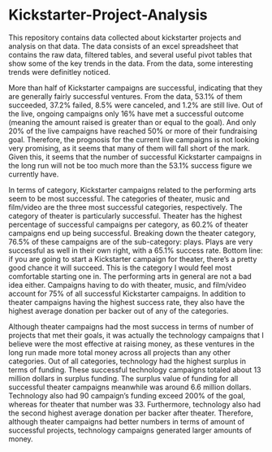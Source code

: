 # Kickstarter-Project-Analysis
This repository contains data collected about kickstarter projects and analysis on that data. The data consists of an excel spreadsheet that contains the raw data, filtered tables, and several useful pivot tables that show some of the key trends in the data. From the data, some interesting trends were definitley noticed.

More than half of Kickstarter campaigns are successful, indicating that they are generally fairly successful ventures. From the data, 53.1% of them succeeded, 37.2% failed, 8.5% were canceled, and 1.2% are still live. Out of the live, ongoing campaigns only 16% have met a successful outcome (meaning the amount raised is greater than or equal to the goal). And only 20% of the live campaigns have reached 50% or more of their fundraising goal. Therefore, the prognosis for the current live campaigns is not looking very promising, as it seems that many of them will fall short of the mark. Given this, it seems that the number of successful Kickstarter campaigns in the long run will not be too much more than the 53.1% success figure we currently have.

In terms of category, Kickstarter campaigns related to the performing arts seem to be most successful. The categories of theater, music and film/video are the three most successful categories, respectively. The category of theater is particularly successful. Theater has the highest percentage of successful campaigns per category, as 60.2% of theater campaigns end up being successful. Breaking down the theater category, 76.5% of these campaigns are of the sub-category: plays. Plays are very successful as well in their own right, with a 65.1% success rate. Bottom line: if you are going to start a Kickstarter campaign for theater, there’s a pretty good chance it will succeed. This is the category I would feel most comfortable starting one in. The performing arts in general are not a bad idea either. Campaigns having to do with theater, music, and film/video account for 75% of all successful Kickstarter campaigns. In addition to theater campaigns having the highest success rate, they also have the highest average donation per backer out of any of the categories.

Although theater campaigns had the most success in terms of number of projects that met their goals, it was actually the technology campaigns that I believe were the most effective at raising money, as these ventures in the long run made more total money across all projects than any other categories. Out of all categories, technology had the highest surplus in terms of funding. These successful technology campaigns totaled about 13 million dollars in surplus funding. The surplus value of funding for all successful theater campaigns meanwhile was around 6.6 million dollars. Technology also had 90 campaign’s funding exceed 200% of the goal, whereas for theater that number was 33. Furthermore, technology also had the second highest average donation per backer after theater. Therefore, although theater campaigns had better numbers in terms of amount of successful projects, technology campaigns generated larger amounts of money. 
